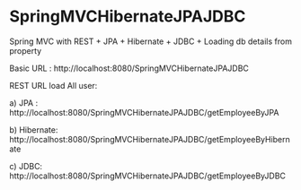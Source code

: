 # SpringMVCHibernateJPAJDBC

Spring MVC with REST + JPA + Hibernate + JDBC + Loading db details from property

Basic URL : http://localhost:8080/SpringMVCHibernateJPAJDBC

REST URL load All user:

a) JPA : http://localhost:8080/SpringMVCHibernateJPAJDBC/getEmployeeByJPA

b) Hibernate: http://localhost:8080/SpringMVCHibernateJPAJDBC/getEmployeeByHibernate

c) JDBC: http://localhost:8080/SpringMVCHibernateJPAJDBC/getEmployeeByJDBC
